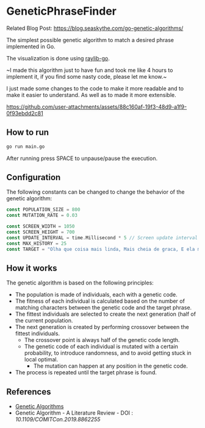 # GeneticPhraseFinder

Related Blog Post: https://blog.seaskythe.com/go-genetic-algorithms/

The simplest possible genetic algorithm to match a desired phrase implemented in Go.

The visualization is done using [raylib-go](https://github.com/gen2brain/raylib-go).

~I made this algorithm just to have fun and took me like 4 hours to implement it, if you find some nasty code, please let me know.~

I just made some changes to the code to make it more readable and to make it easier to understand. As well as to made it more extensible.

<https://github.com/user-attachments/assets/88c160af-19f3-48d9-a1f9-0f93ebdd2c81>

## How to run

```bash
go run main.go
```

After running press SPACE to unpause/pause the execution.

## Configuration

The following constants can be changed to change the behavior of the genetic algorithm:

```go
const POPULATION_SIZE = 800
const MUTATION_RATE = 0.03

const SCREEN_WIDTH = 1050
const SCREEN_HEIGHT = 700
const UPDATE_INTERVAL = time.Millisecond * 5 // Screen update interval
const MAX_HISTORY = 25
const TARGET = "Olha que coisa mais linda, Mais cheia de graca, E ela menina, Que vem e que passa"
```

## How it works

The genetic algorithm is based on the following principles:

- The population is made of individuals, each with a genetic code.
- The fitness of each individual is calculated based on the number of matching characters between the genetic code and the target phrase.
- The fittest individuals are selected to create the next generation (half of the current population.
- The next generation is created by performing crossover between the fittest individuals.
  - The crossover point is always half of the genetic code length.
  - The genetic code of each individual is mutated with a certain probability, to introduce randomness, and to avoid getting stuck in local optimal.
    - The mutation can happen at any position in the genetic code.
- The process is repeated until the target phrase is found.

## References

- [Genetic Algorithms](https://en.wikipedia.org/wiki/Genetic_algorithm)
- Genetic Algorithm - A Literature Review - DOI : _10.1109/COMITCon.2019.8862255_
